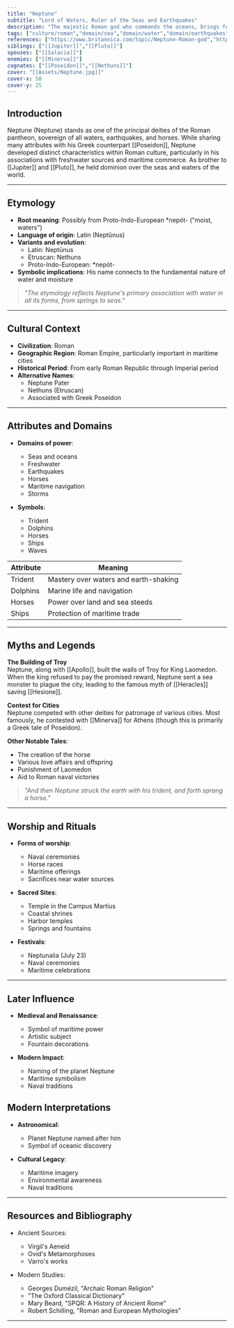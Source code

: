 ```yaml
---
title: "Neptune"
subtitle: "Lord of Waters, Ruler of the Seas and Earthquakes"
description: "The majestic Roman god who commands the oceans, brings forth springs, and shakes the earth with his mighty trident"
tags: ["culture/roman","domain/sea","domain/water","domain/earthquakes","domain/horses","trait/male","trait/deity","motif/A280"]
references: ["https://www.britannica.com/topic/Neptune-Roman-god","https://www.worldhistory.org/Neptune/","https://www.theoi.com/Olympios/Poseidon.html"]
siblings: ["[[Jupiter]]","[[Pluto]]"]
spouses: ["[[Salacia]]"]
enemies: ["[[Minerva]]"]
cognates: ["[[Poseidon]]","[[Nethuns]]"]
cover: "[[Assets/Neptune.jpg]]"
cover-x: 50
cover-y: 25
---
```

## Introduction
Neptune (Neptune) stands as one of the principal deities of the Roman pantheon, sovereign of all waters, earthquakes, and horses. While sharing many attributes with his Greek counterpart [[Poseidon]], Neptune developed distinct characteristics within Roman culture, particularly in his associations with freshwater sources and maritime commerce. As brother to [[Jupiter]] and [[Pluto]], he held dominion over the seas and waters of the world.

---

## Etymology

- **Root meaning**: Possibly from Proto-Indo-European *nepót- ("moist, waters")
- **Language of origin**: Latin (Neptūnus)
- **Variants and evolution**:
  - Latin: Neptūnus
  - Etruscan: Nethuns
  - Proto-Indo-European: *nepót-
- **Symbolic implications**: His name connects to the fundamental nature of water and moisture

> _"The etymology reflects Neptune's primary association with water in all its forms, from springs to seas."_

---

## Cultural Context

- **Civilization**: Roman
- **Geographic Region**: Roman Empire, particularly important in maritime cities
- **Historical Period**: From early Roman Republic through Imperial period
- **Alternative Names**:
  - Neptune Pater
  - Nethuns (Etruscan)
  - Associated with Greek Poseidon

---

## Attributes and Domains

- **Domains of power**: 
  - Seas and oceans
  - Freshwater
  - Earthquakes
  - Horses
  - Maritime navigation
  - Storms

- **Symbols**: 
  - Trident
  - Dolphins
  - Horses
  - Ships
  - Waves

| Attribute | Meaning |
|-----------|----------|
| Trident | Mastery over waters and earth-shaking |
| Dolphins | Marine life and navigation |
| Horses | Power over land and sea steeds |
| Ships | Protection of maritime trade |

---

## Myths and Legends

**The Building of Troy**  
Neptune, along with [[Apollo]], built the walls of Troy for King Laomedon. When the king refused to pay the promised reward, Neptune sent a sea monster to plague the city, leading to the famous myth of [[Heracles]] saving [[Hesione]].

**Contest for Cities**  
Neptune competed with other deities for patronage of various cities. Most famously, he contested with [[Minerva]] for Athens (though this is primarily a Greek tale of Poseidon).

**Other Notable Tales**:
- The creation of the horse
- Various love affairs and offspring
- Punishment of Laomedon
- Aid to Roman naval victories

> _"And then Neptune struck the earth with his trident, and forth sprang a horse."_

---

## Worship and Rituals

- **Forms of worship**: 
  - Naval ceremonies
  - Horse races
  - Maritime offerings
  - Sacrifices near water sources

- **Sacred Sites**:
  - Temple in the Campus Martius
  - Coastal shrines
  - Harbor temples
  - Springs and fountains

- **Festivals**:
  - Neptunalia (July 23)
  - Naval ceremonies
  - Maritime celebrations

---

## Later Influence

- **Medieval and Renaissance**:
  - Symbol of maritime power
  - Artistic subject
  - Fountain decorations

- **Modern Impact**:
  - Naming of the planet Neptune
  - Maritime symbolism
  - Naval traditions

## Modern Interpretations

- **Astronomical**:
  - Planet Neptune named after him
  - Symbol of oceanic discovery

- **Cultural Legacy**:
  - Maritime imagery
  - Environmental awareness
  - Naval traditions

---

## Resources and Bibliography

- Ancient Sources:
  - Virgil's Aeneid
  - Ovid's Metamorphoses
  - Varro's works
  
- Modern Studies:
  - Georges Dumézil, "Archaic Roman Religion"
  - "The Oxford Classical Dictionary"
  - Mary Beard, "SPQR: A History of Ancient Rome"
  - Robert Schilling, "Roman and European Mythologies"

---